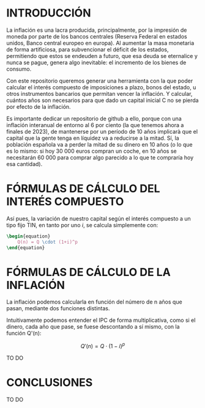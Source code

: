 # INTRODUCCIÓN

La inflación es una lacra producida, principalmente, por la impresión de moneda por parte de los bancos centrales (Reserva Federal en estados unidos, Banco central europeo en europa). Al aumentar la masa monetaria de forma artificiosa, para subvencionar el déficit de los estados, permitiendo que estos se endeuden a futuro, que esa deuda se eternalice y nunca se pague, genera algo inevitable: el incremento de los bienes de consumo.

Con este repositorio queremos generar una herramienta con la que poder calcular el interés compuesto de imposiciones a plazo, bonos del estado, u otros instrumentos bancarios que permitan vencer la inflación. Y calcular, cuántos años son necesarios para que dado un capital inicial C no se pierda por efecto de la inflación.

Es importante dedicar un repositorio de github a ello, porque con una inflación interanual de entorno al 6 por ciento (la que tenemos ahora a finales de 2023), de mantenerse por un período de 10 años implicarà que el capital que la gente tenga en líquidez va a reducirse a la mitad. Sí, la población española va a perder la mitad de su dinero en 10 años (o lo que es lo mismo: si hoy 30 000 euros compran un coche, en 10 años se necesitarán 60 000 para comprar algo parecido a lo que te compraría hoy esa cantidad).

# FÓRMULAS DE CÁLCULO DEL INTERÉS COMPUESTO

Así pues, la variación de nuestro capital según el interés compuesto a un tipo fijo TIN, en tanto por uno $i$, se calcula simplemente con:



```latex
\begin{equation}
    Q(n) = Q \cdot (1+i)^p
\end{equation}

```

# FÓRMULAS DE CÁLCULO DE LA INFLACIÓN

La inflación podemos calcularla en función del número de n años que pasan, mediante dos funciones distintas.

Intuitivamente podemos entender el IPC de forma multiplicativa, como si el dinero, cada año que pase, se fuese descontando a sí mismo, con la función Q'(n):

$$ Q'(n) = Q \cdot (1-i)^p $$

TO DO

# CONCLUSIONES

TO DO